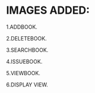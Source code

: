 # IMAGES ADDED:

 1.ADDBOOK.
 
 2.DELETEBOOK.
 
 3.SEARCHBOOK.
 
 4.ISSUEBOOK.
 
 5.VIEWBOOK.
 
 6.DISPLAY VIEW.


